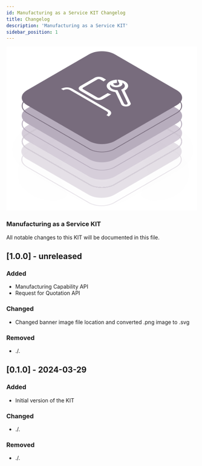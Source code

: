 ```yaml
---
id: Manufacturing as a Service KIT Changelog
title: Changelog
description: 'Manufacturing as a Service KIT'
sidebar_position: 1
---
```


![Maas kit banner](/img/kit-icons/manufacturing-kit-icon.svg)

### Manufacturing as a Service KIT

All notable changes to this KIT will be documented in this file.

## [1.0.0] - unreleased

### Added

- Manufacturing Capability API
- Request for Quotation API

### Changed

- Changed banner image file location and converted .png image to .svg

### Removed

- ./.

## [0.1.0] - 2024-03-29

### Added

- Initial version of the KIT

### Changed

- ./.

### Removed

- ./.
